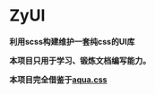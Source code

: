 # ZyUI



**利用scss构建维护一套纯css的UI库**

**本项目只用于学习、锻炼文档编写能力。**

**本项目完全借鉴于<u>[aqua.css](https://aquacss.netlify.app/)</u>**

